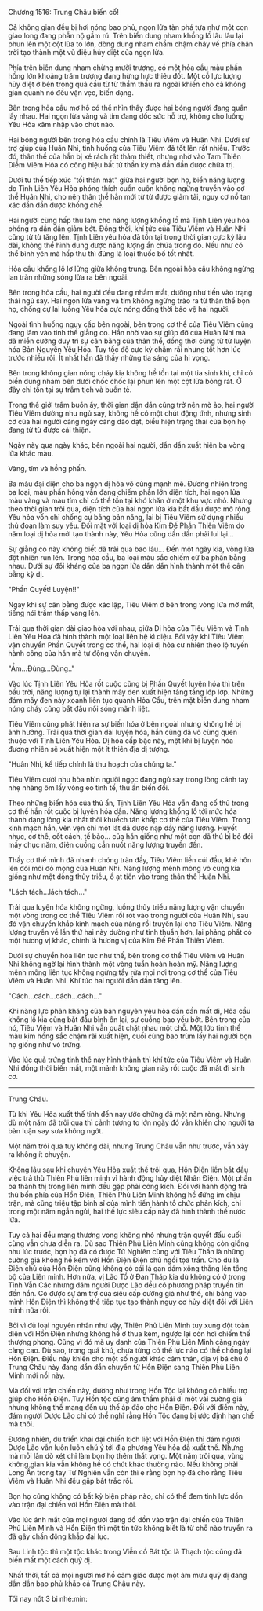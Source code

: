 




Chương 1516: Trung Châu biến cố!


Cả không gian đều bị hơi nóng bao phủ, ngọn lửa tàn phá tựa như một con giao long đang phẫn nộ gầm rú. Trên biển dung nham khổng lồ lâu lâu lại phun lên một cột lửa to lớn, dòng dung nham chầm chậm chảy về phía chân trời tạo thành một vũ điệu hủy diệt của ngọn lửa.

Phía trên biển dung nham chừng mười trượng, có một hỏa cầu màu phấn hồng lớn khoảng trăm trượng đang hừng hực thiêu đốt. Một cỗ lực lượng hủy diệt ở bên trong quả cầu từ từ thẩm thấu ra ngoài khiến cho cả không gian quanh nó đều vặn vẹo, biến dạng.

Bên trong hỏa cầu mơ hồ có thể nhìn thấy được hai bóng người đang quấn lấy nhau. Hai ngọn lửa vàng và tím đang dốc sức hỗ trợ, không cho luồng Yêu Hỏa xâm nhập vào chút nào.

Hai bóng người bên trong hỏa cầu chính là Tiêu Viêm và Huân Nhi. Dưới sự trợ giúp của Huân Nhi, tình huống của Tiêu Viêm đã tốt lên rất nhiều. Trước đó, thân thể của hắn bị xé rách rất thảm thiết, nhưng nhờ vào Tam Thiên Diễm Viêm Hỏa có công hiệu bất tử thần kỳ mà dần dần được chữa trị.

Dưới tư thế tiếp xúc "tối thân mật" giữa hai người bọn họ, biển năng lượng do Tịnh Liên Yêu Hỏa phóng thích cuồn cuộn không ngừng truyền vào cơ thể Huân Nhi, cho nên thân thể hắn mới từ từ được giảm tải, nguy cơ nổ tan xác dần dần được khống chế.

Hai người cùng hấp thu làm cho năng lượng khổng lồ mà Tịnh Liên yêu hỏa phóng ra dần dần giảm bớt. Đồng thời, khí tức của Tiêu Viêm và Huân Nhi cũng từ từ tăng lên. Tịnh Liên yêu hỏa đã tồn tại trong thời gian cực kỳ lâu dài, không thể hình dung được năng lượng ẩn chứa trong đó. Nếu như có thể bình yên mà hấp thu thì đúng là loại thuốc bổ tốt nhất.

Hỏa cầu khổng lồ lơ lửng giữa không trung. Bên ngoài hỏa cầu không ngừng lan tràn những sóng lửa ra bên ngoài.

Bên trong hỏa cầu, hai người đều đang nhắm mắt, dường như tiến vào trạng thái ngủ say. Hai ngọn lửa vàng và tím không ngừng trào ra từ thân thể bọn họ, chống cự lại luồng Yêu hỏa cực nóng đồng thời bảo vệ hai người.

Ngoài tình huống nguy cấp bên ngoài, bên trong cơ thể của Tiêu Viêm cũng đang lâm vào tình thế giằng co. Hắn nhờ vào sự giúp đỡ của Huân Nhi mà đã miễn cưỡng duy trì sự cân bằng của thân thể, đồng thời cũng từ từ luyện hóa Bản Nguyên Yêu Hỏa. Tuy tốc độ cực kỳ chậm rãi nhưng tốt hơn lúc trước nhiều rồi. Ít nhất hắn đã thấy những tia sáng của hi vọng.

Bên trong không gian nóng cháy kia không hề tồn tại một tia sinh khí, chỉ có biển dung nham bên dưới chốc chốc lại phun lên một cột lửa bỏng rát. Ở đây chỉ tồn tại sự trầm tịch và buồn tẻ.

Trong thế giới trầm buồn ấy, thời gian dần dần cũng trở nên mờ ảo, hai người Tiêu Viêm dường như ngủ say, không hề có một chút động tĩnh, nhưng sinh cơ của hai người càng ngày càng dào dạt, biểu hiện trạng thái của bọn họ đang từ từ được cải thiện.

Ngày này qua ngày khác, bên ngoài hai người, dần dần xuất hiện ba vòng lửa khác màu.

Vàng, tím và hồng phấn.

Ba màu đại diện cho ba ngọn dị hỏa vô cùng mạnh mẽ. Đương nhiên trong ba loại, màu phấn hồng vẫn đang chiếm phần lớn diện tích, hai ngọn lửa màu vàng và màu tím chỉ có thể tồn tại khó khăn ở một khu vực nhỏ. Nhưng theo thời gian trôi qua, diện tích của hai ngọn lửa kia bắt đầu được mở rộng. Yêu hỏa vốn chỉ chống cự bằng bản năng, lại bị Tiêu Viêm sử dụng nhiều thủ đoạn làm suy yếu. Đối mặt với loại dị hỏa Kim Đế Phần Thiên Viêm do năm loại dị hỏa mới tạo thành này, Yêu Hỏa cũng dần dần phải lui lại...

Sự giằng co này không biết đã trải qua bao lâu… Đến một ngày kia, vòng lửa đột nhiên run lên. Trong hỏa cầu, ba loại màu sắc chiếm cứ ba phần bằng nhau. Dưới sự đối kháng của ba ngọn lửa dần dần hình thành một thế cân bằng kỳ dị.

"Phần Quyết! Luyện!!"

Ngay khi sự cân bằng được xác lập, Tiêu Viêm ở bên trong vòng lửa mở mắt, tiếng nói trầm thấp vang lên.

Trải qua thời gian dài giao hòa với nhau, giữa Dị hỏa của Tiêu Viêm và Tịnh Liên Yêu Hỏa đã hình thành một loại liên hệ kì diệu. Bởi vậy khi Tiêu Viêm vận chuyển Phần Quyết trong cơ thể, hai loại dị hỏa cư nhiên theo lộ tuyến hành công của hắn mà tự động vận chuyển.

"Ầm…Đùng…Đùng.."

Vào lúc Tịnh Liên Yêu Hỏa rốt cuộc cũng bị Phần Quyết luyện hóa thì trên bầu trời, năng lượng tụ lại thành mây đen xuất hiện tầng tầng lớp lớp. Những đám mây đen này xoanh liên tục quanh Hỏa Cầu, trên mặt biển dung nham nóng cháy cũng bắt đầu nổi sóng mãnh liệt.

Tiêu Viêm cũng phát hiện ra sự biến hóa ở bên ngoài nhưng không hề bị ảnh hưởng. Trải qua thời gian dài luyện hóa, hắn cũng đã vô cùng quen thuộc với Tịnh Liên Yêu Hỏa. Dị hỏa cấp bậc này, một khi bị luyện hóa đương nhiên sẽ xuất hiện một ít thiên địa dị tượng.

"Huân Nhi, kế tiếp chính là thu hoạch của chúng ta."

Tiêu Viêm cười nhu hòa nhìn người ngọc đang ngủ say trong lòng cánh tay nhẹ nhàng ôm lấy vòng eo tinh tế, thủ ấn biến đổi.

Theo những biến hóa của thủ ấn, Tịnh Liên Yêu Hỏa vẫn đang cố thủ trong cơ thể hắn rốt cuộc bị luyện hóa dần. Năng lượng khổng lồ tới mức hóa thành dạng lỏng kia nhất thời khuếch tán khắp cơ thể của Tiêu Viêm. Trong kinh mạch hắn, vẻn vẹn chỉ một lát đã được nạp đầy năng lượng. Huyết nhục, cơ thể, cốt cách, tế bào… của hắn giống như một con dã thú bị bỏ đói mấy chục năm, điên cuồng cắn nuốt năng lượng truyền đến.

Thấy cơ thể mình đã nhanh chóng tràn đầy, Tiêu Viêm liền cúi đầu, khẽ hôn lên đôi môi đỏ mọng của Huân Nhi. Năng lượng mênh mông vô cùng kia giống như một dòng thủy triều, ồ ạt tiến vào trong thân thể Huân Nhi.

"Lách tách…lách tách…"

Trải qua luyện hóa không ngừng, luồng thủy triều năng lượng vận chuyển một vòng trong cơ thể Tiêu Viêm rồi rót vào trong người của Huân Nhi, sau đó vận chuyển khắp kinh mạch của nàng rồi truyền lại cho Tiêu Viêm. Năng lượng truyền về lần thứ hai này dường như tinh thuần hơn, lại phảng phất có một hương vị khác, chính là hương vị của Kim Đế Phần Thiên Viêm.

Dưới sự chuyển hóa liên tục như thế, bên trong cơ thể Tiêu Viêm và Huân Nhi không ngờ lại hình thành một vòng tuần hoàn hoàn mỹ. Năng lượng mênh mông liên tục không ngừng tẩy rửa mọi nơi trong cơ thể của Tiêu Viêm và Huân Nhi. Khí tức hai người dần dần tăng lên.

"Cách…cách…cách…cách…"

Khi năng lực phản kháng của bản nguyên yêu hỏa dần dần mất đi, Hỏa cầu khổng lồ kia cũng bắt đầu bình ổn lại, sự cuồng bạo yếu bớt. Bên trong của nó, Tiêu Viêm và Huân Nhi vẫn quất chặt nhau một chỗ. Một lớp tinh thể màu kim hồng sắc chậm rãi xuất hiện, cuối cùng bao trùm lấy hai người bọn họ giống như vỏ trứng.

Vào lúc quả trứng tinh thể này hình thành thì khí tức của Tiêu Viêm và Huân Nhi đồng thời biến mất, một mảnh không gian này rốt cuộc đã mất đi sinh cơ.

*******

Trung Châu.

Từ khi Yêu Hỏa xuất thế tính đến nay ước chừng đã một năm ròng. Nhưng dù một năm đã trôi qua thì cảnh tượng to lớn ngày đó vẫn khiến cho người ta bàn luận say sưa không ngớt.

Một năm trôi qua tuy không dài, nhưng Trung Châu vẫn như trước, vẫn xảy ra không ít chuyện.

Không lâu sau khi chuyện Yêu Hỏa xuất thế trôi qua, Hồn Điện liền bắt đầu việc trả thù Thiên Phủ liên minh vì hành động hủy diệt Nhân Điện. Một phần ba thành thị trong liên minh đều gặp phải công kích. Đối với hành động trả thù bốn phía của Hồn Điện, Thiên Phủ Liên Minh không hề đứng im chịu trận, mà cũng triệu tập binh sĩ của mình tiến hành tổ chức phản kích, chỉ trong một năm ngắn ngủi, hai thế lực siêu cấp này đã hình thành thế nước lửa.

Tuy cả hai đều mang thương vong không nhỏ nhưng trận quyết đấu cuối cùng vẫn chưa diễn ra. Dù sao Thiên Phủ Liên Minh cũng không còn giống như lúc trước, bọn họ đã có được Tử Nghiên cùng với Tiêu Thần là những cường giả không hề kém với Hồn Điện Điện chủ ngồi tọa trấn. Cho dù là Điện chủ của Hồn Điện cũng không có cái lá gan dám xông thẳng lên tổng bộ của Liên minh. Hơn nữa, vị Lão Tổ ở Đan Tháp kia dù không có ở trong Tinh Vẫn Các nhưng đám người Dược Lão đều có phương pháp truyền tin đến hắn. Có được sự ám trợ của siêu cấp cường giả như thế, chỉ bằng vào mình Hồn Điện thì không thể tiếp tục tạo thành nguy cơ hủy diệt đối với Liên minh nữa rồi.

Bởi vì đủ loại nguyên nhân như vậy, Thiên Phủ Liên Minh tuy xung đột toàn diện với Hồn Điện nhưng không hề ở thua kém, ngược lại còn hơi chiếm thế thượng phong. Cũng vì đó mà uy danh của Thiên Phủ Liên Minh càng ngày càng cao. Dù sao, trong quá khứ, chưa từng có thế lực nào có thể chống lại Hồn Điện. Điều này khiến cho một số người khác cảm thán, địa vị bá chủ ở Trung Châu này đang dần dần chuyển từ Hồn Điện sang Thiên Phủ Liên Minh mới nổi này.

Mà đối với trận chiến này, dường như trong Hồn Tộc lại không có nhiều trợ giúp cho Hồn Điện. Tuy Hồn tộc cũng âm thầm phái đi một vài cường giả nhưng không thể mang đến ưu thế áp đảo cho Hồn Điện. Đối với điểm này, đám người Dược Lão chỉ có thể nghĩ rằng Hồn Tộc đang bị ước định hạn chế mà thôi.

Đương nhiên, dù triển khai đại chiến kịch liệt với Hồn Điện thì đám người Dược Lão vẫn luôn luôn chú ý tới địa phương Yêu hỏa đã xuất thế. Nhưng mà mỗi lần dò xét chỉ làm bọn họ thêm thất vọng. Một năm trôi qua, vùng không gian kia vẫn không hề có chút khác thường nào. Nếu không phải Long Ấn trong tay Tử Nghiên vẫn còn thì e rằng bọn họ đã cho rằng Tiêu Viêm và Huân Nhi đều gặp bất trắc rồi.

Bọn họ cũng không có bất kỳ biện pháp nào, chỉ có thể đem tinh lực dồn vào trận đại chiến với Hồn Điện mà thôi.

Vào lúc ánh mắt của mọi người đang đổ dồn vào trận đại chiến của Thiên Phủ Liên Minh và Hồn Điện thì một tin tức không biết là từ chỗ nào truyền ra đã gây chấn động khắp đại lục.

Sau Linh tộc thì một tộc khác trong Viễn cổ Bát tộc là Thạch tộc cũng đã biến mất một cách quỷ dị.

Nhất thời, tất cả mọi người mơ hồ cảm giác được một âm mưu quỷ dị đang dần dần bao phủ khắp cả Trung Châu này.

Tối nay nốt 3 bi nhé:min:




